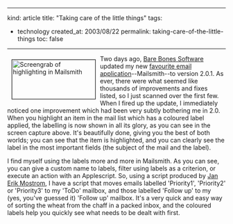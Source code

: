 -----
kind: article
title: "Taking care of the little things"
tags:
- technology
created_at: 2003/08/22
permalink: taking-care-of-the-little-things
toc: false
-----

<p><img src="http://www.rousette.org.uk/mt-static/blog/archives/images/highlights.jpg" alt="Screengrab of highlighting in Mailsmith" height="90" width="192" align="left" border="1" hspace="10" vspace="10" />Two days ago, <a href="http://www.barebones.com/support/mailsmith/updates.shtml">Bare Bones Software</a> updated my new <a href="http://www.rousette.org.uk/blog/archives/mailsmith-20/">favourite email application</a>--Mailsmith--to version 2.0.1. As ever, there were what seemed like thousands of improvements and fixes listed, so I just scanned over the first few. When I fired up the update, I immediately noticed one improvement which had been very subtly bothering me in 2.0. When you highlight an item in the mail list which has a coloured label applied, the labelling is now shown in all its glory, as you can see in the screen capture above. It's beautifully done, giving you the best of both worlds; you can see that the item is highlighted, and you can clearly see the label in the most important fields (the subject of the mail and the label).</p>

<p>I find myself using the labels more and more in Mailsmith. As you can see, you can give a custom name to labels, filter using labels as a criterion, or execute an action with an Applescript. So, using a script produced by <a href="http://www.mostrom.pp.se/info/ms/scripts/scr0015.html">Jan Erik Mostrom</a>, I have a script that moves emails labelled 'Priority1', 'Priority2' or 'Priority3' to my 'ToDo' mailbox, and those labelled 'Follow up' to my (yes, you've guessed it) 'Follow up' mailbox. It's a very quick and easy way of sorting the wheat from the chaff in a packed inbox, and the coloured labels help you quickly see what needs to be dealt with first.</p>



